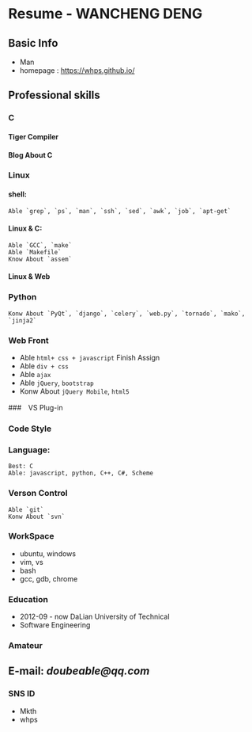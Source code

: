 # Resume - WANCHENG DENG

## Basic Info

* Man
* homepage : https://whps.github.io/

## Professional skills

### C
#### Tiger Compiler
#### Blog About C

### Linux
#### shell:
    Able `grep`, `ps`, `man`, `ssh`, `sed`, `awk`, `job`, `apt-get`

#### Linux & C:
    Able `GCC`, `make`
    Able `Makefile`
    Know About `assem`

#### Linux & Web

### Python
    Konw About `PyQt`, `django`, `celery`, `web.py`, `tornado`, `mako`, `jinja2`

### Web Front

* Able `html+ css + javascript` Finish Assign
* Able `div + css` 
* Able `ajax`
* Able `jQuery`, `bootstrap`
* Konw About `jQuery Mobile`, `html5`

###　VS Plug-in

### Code Style

### Language:
    Best: C
    Able: javascript, python, C++, C#, Scheme

### Verson Control
    Able `git`
    Konw About `svn`

### WorkSpace
* ubuntu, windows
* vim, vs
* bash
* gcc, gdb, chrome


### Education
* 2012-09 - now DaLian University of Technical
* Software Engineering

### Amateur

## E-mail: _doubeable@qq.com_

### SNS ID
* Mkth 
* whps
